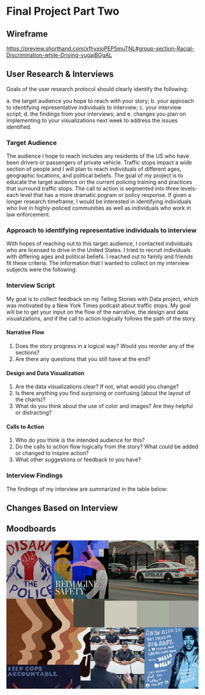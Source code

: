# Final Project Part Two


## Wireframe

https://preview.shorthand.com/xfhyxjoPEP5muTNL#group-section-Racial-Discrimination-while-Driving-vugajBGgAL

## User Research & Interviews

Goals of the  user research protocol should clearly identify the following:

a. the target audience you hope to reach with your story; b. your approach to identifying representative individuals to interview; c. your interview script; d. the findings from your interviews; and e. changes you plan on implementing to your visualizations next week to address the issues identified.

### Target Audience 

The audience I hope to reach includes any residents of the US who have been drivers or passengers of private vehicle. Traffic stops impact a wide section of people and I will plan to reach individuals of different ages, geographic locations, and political beliefs. The goal of my project is to educate the target audience on the current policing training and practices that surround traffic stops. The call to action is segmented into three levels- each level that has a more dramatic pogram or policy response. If given a longer research timeframe, I would be interested in identifying individuals who live in highly-policed communities as well as individuals who work in law enforcement. 

### Approach to identifying representative individuals to interview

With hopes of reaching out to this target audience, I contacted individuals who are licensed to drive in the United States. I tried to recruit individuals with differing ages and political beliefs. I reached out to family and friends fit these criteria. The information that I wanted to collect on my interview subjects were the following:

### Interview Script 

My goal is to collect feedback on my Telling Stories with Data project, which was motivated by a New York Times podcast about traffic stops. My goal will be to get your input on the flow of the narrative, the design and data visualizations, and if the call to action logically follows the path of the story. 

#### Narrative Flow 

1. Does the story progress in a logical way? Would you reorder any of the sections? 
2. Are there any questions that you still have at the end?

#### Design and Data Visualization 

1. Are the data visualizations clear? If not, what would you change? 
2. Is there anything you find surprising or confusing (about the layout of the charts)?
3. What do you think about the use of color and images? Are they helpful or distracting? 

#### Calls to Action 

1. Who do you think is the intended audience for this?
2. Do the calls to action flow logically from the story? What could be added or changed to inspire action? 
3. What other suggestions or feedback to you have? 

### Interview Findings 

The findings of my interview are summarized in the table below: 

## Changes Based on Interview 

## Moodboards
![MoodBoard](TSWD_Moodboard.png)
